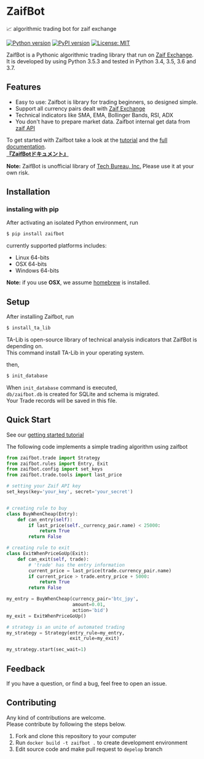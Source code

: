 # ZaifBot
:chart_with_upwards_trend: algorithmic trading bot for zaif exchange

[![Python version](https://img.shields.io/badge/python-3.4%2C%203.5%2C%203.6-blue.svg)][zaifpypi]
[![PyPI version](https://badge.fury.io/py/zaifbot.svg)](https://badge.fury.io/py/zaifbot)
[![License: MIT](https://img.shields.io/badge/License-MIT-yellow.svg)](https://opensource.org/licenses/MIT)


ZaifBot is a Pythonic algorithmic trading library that run on [Zaif Exchange][zaifen].  
It is developed by using Python 3.5.3 and tested in Python 3.4, 3.5, 3.6 and 3.7.

## Features

* Easy to use: Zaifbot is library for trading beginners, so designed simple.
* Support all currency pairs dealt with  [Zaif Exchange][zaifen]
* Technical indicators like SMA, EMA, Bollinger Bands, RSI, ADX
* You don't have to prepare market data. Zaifbot internal get data from [zaif API][zaifapi]

To get started with Zaifbot take a look at the [tutorial][wikitutorial] and the [full documentation][wikitop].  
**[『ZaifBotドキュメント』][wikitop]**

**Note:** ZaifBot is unofficial library of [Tech Bureau, Inc.][techbureau] Please use it at your own risk.  

## Installation

### instaling with pip

After activating an isolated Python environment, run

```bash
$ pip install zaifbot
```

currently supported platforms includes:

* Linux 64-bits
* OSX 64-bits
* Windows 64-bits

**Note:** if you use **OSX**, we assume [homebrew](https://brew.sh/index.html) is installed.

## Setup

After installing Zaifbot, run

```bash
$ install_ta_lib
```
TA-Lib is open-source library of technical analysis indicators that ZaifBot is depending on.  
This command install TA-Lib in your operating system.

then, 

```bash
$ init_database
```

When `init_database` command is executed,  
`db/zaifbot.db` is created for SQLite and schema is migrated.  
Your Trade records will be saved in this file.


## Quick Start

See our [getting started tutorial][wikitutorial]

The following code implements a simple trading algorithm using zaifbot

```python
from zaifbot.trade import Strategy
from zaifbot.rules import Entry, Exit
from zaifbot.config import set_keys
from zaifbot.trade.tools import last_price

# setting your Zaif API key
set_keys(key='your_key', secret='your_secret')


# creating rule to buy
class BuyWhenCheap(Entry):
    def can_entry(self):
        if last_price(self._currency_pair.name) < 25000:
            return True
        return False

# creating rule to exit
class ExitWhenPriceGoUp(Exit):
    def can_exit(self, trade):
        # 'trade' has the entry information
        current_price = last_price(trade.currency_pair.name)
        if current_price > trade.entry_price + 5000:
            return True
        return False

my_entry = BuyWhenCheap(currency_pair='btc_jpy',
                        amount=0.01,
                        action='bid')
my_exit = ExitWhenPriceGoUp()

# strategy is an unite of automated trading
my_strategy = Strategy(entry_rule=my_entry,
                       exit_rule=my_exit)

my_strategy.start(sec_wait=1)
```

## Feedback

If you have a question, or find a bug, feel free to open an issue.

## Contributing

Any kind of contributions are welcome.  
Please contribute by following the steps below.

1. Fork and clone this repository to your computer
2. Run `docker build -t zaifbot .` to create development environment
3. Edit source code and make pull request to `depelop` branch



[zaifen]: https://zaif.jp/?lang=en  
[zaifapi]: http://techbureau-api-document.readthedocs.io/ja/latest/index.html
[zaifpypi]: https://pypi.python.org/pypi/zaifbot
[techbureau]: http://techbureau.jp/
[wikitop]: https://github.com/techbureau/zaifbot/wiki
[wikitutorial]: https://github.com/techbureau/zaifbot/wiki/%E3%83%81%E3%83%A5%E3%83%BC%E3%83%88%E3%83%AA%E3%82%A2%E3%83%AB1
